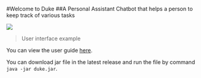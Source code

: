 #Welcome to Duke
##A Personal Assistant Chatbot that helps a person to keep track of various tasks

![](https://zhongli5712.github.io/ip/Ui.png)

> User interface example

You can view the user guide [here](https://zhongli5712.github.io/ip/).

You can download jar file in the latest release and run the file by command ```java -jar duke.jar```.